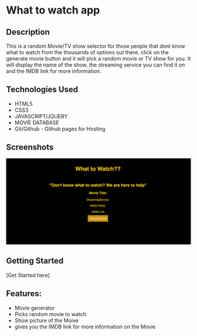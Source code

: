 # What to watch app

## Description
 This is a random Movie/TV show selector for those people that dont know what to watch from the thousands of options out there.
 click on the generate movie button and it will pick a random movie or TV show for you. 
 It will display the name of the show, the streaming service you can find it on and the IMDB link for more information.
## Technologies Used
- HTML5
- CSS3
- JAVASCRIPT/JQUERY
- MOVIE DATABASE
- Git/Github - Github pages for Hosting

## Screenshots
![wireframe](Photos/Screen%20Shot%202022-12-06%20at%201.51.26%20PM.png)

## Getting Started
[Get Started here]

## Features: 
- Movie generator 
- Picks random movie to watch
- Show picture of the Moive 
- gives you the IMDB link for more information on the Movie